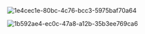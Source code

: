 ![1e4cec1e-80bc-4c76-bcc3-5975baf70a64](https://github.com/user-attachments/assets/d531f71e-ed85-49d1-9971-e038199fb770)

![1b592ae4-ec0c-47a8-a12b-35b3ee769ca6](https://github.com/user-attachments/assets/1c72fc48-afd3-4b1c-b8fc-d7ba455c8c94)
